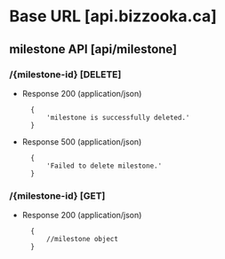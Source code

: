 # Base URL [api.bizzooka.ca]

## milestone API [api/milestone]

### /{milestone-id} [DELETE]

+ Response 200 (application/json)

        {
            'milestone is successfully deleted.'
        }

+ Response 500 (application/json)

        {
            'Failed to delete milestone.'
        }

### /{milestone-id} [GET]

+ Response 200 (application/json)

        {
            //milestone object
        }
